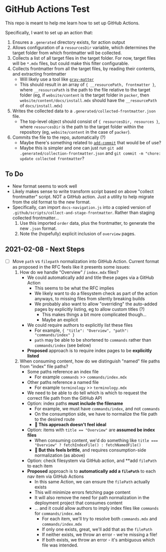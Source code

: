 # GitHub Actions Test

This repo is meant to help me learn how to set up GitHub Actions.

Specifically, I want to set up an action that:

1. Ensures a `.generated` directory exists, for action output
2. Allows configuration of a `resourcesDir` variable, which determines the target folder from which frontmatter will be collected.
3. Collects a list of all target files in the target folder. For now, target files will be `*.mdx` files, but could make this filter configurable.
4. Collects frontmatter from all the target files, by reading their contents, and extracting frontmatter
   - Will likely use a tool like [`gray-matter`](https://www.npmjs.com/package/gray-matter)
   - This should result in an array of `{ __resourcePath, frontmatter }`, where `__resourcePath` is the path to the file relative to the target folder (eg, if `website/content` is the target folder in `packer`, then `website/content/docs/install.mdx` should have the `__resourcePath` of `docs/install.mdx`)
5. Writes the collected data to a `.generated/collected-frontmatter.json` file.
   - The top-level object should consist of `{ resourcesDir, resources }`, where `resourcesDir` is the path to the target folder within the repository (eg, `website/content` in the case of `packer`).
6. Commits the file to the repo, automatically (?)
   - Maybe there's something related to [`add-commit`](https://github.com/marketplace/actions/add-commit) that would be of use?
   - Maybe this is simpler and one can just run `git add .generated/collection-frontmatter.json` and `git commit -m "chore: update collected frontmatter`?

## To Do

- New format seems to work well
- Likely makes sense to write transform script based on above "collect frontmatter" script. NOT a GitHub action. Just a utility to help migrate from the old format to the new format.
- Specifically, can import `docs-navigation.js` into a copied version of `.github/scripts/collect-and-stage-frontmatter`. Rather than staging collected frontmatter...
  1. Use this imported `order` data, plus the frontmatter, to generate the new `.json` format.
  2. Note the (hopefully) explicit inclusion of `overview` pages.

## 2021-02-08 - Next Steps

- [ ] Move `path` vs `filepath` normalization into GitHub Action. Current format as proposed in the RFC feels like it presents some issues:
  1. How do we handle "Overview" / `index.mdx` files?
     - We could automatically add and title these pages via a GitHub Action
       - This seems to be what the RFC implies
       - We likely want to do a filesystem check as part of the action anyways, to missing files from silently breaking builds
       - We probably also want to allow "overriding" the auto-added pages by explicitly listing, eg to allow custom titles (?)
         - This makes things a bit more complicated though...
         - Maybe an explicit
     - We could require authors to explicitly list these files
       - For example, `{ "title": "Overview", "path": "commands/index" }`
       - `path` may be able to be shortened to `commands` rather than `commands/index` (see below)
     - **Proposed** approach is to require index pages to be **explicitly listed**
  2. When consuming content, how do we distinguish "named" file paths from "index" file paths?
     - Some paths reference an index file
       - For example `commands` >> `commands/index.mdx`
     - Other paths reference a named file
       - For example `terminology` >> `terminology.mdx`
     - We need to be able to do tell which is which to request the correct file path from the GitHub API
     - Option: index paths **must include the filename**
       - For example, we must have `commands/index`, and not `commands`
       - On the consumption side, we have to normalize the file path to the desired route
       - **🚨 This approach doesn't feel ideal**
     - Option: items with `title == "Overview"` are **assumed be index files**
       - When consuming content, we'd do something like `title === "Overview" ? fetchIndexFile() : fetchNamedFile()`
       - **🚨 But this feels brittle**, and requires consumption-side normalization (as above)
     - Option: check filesystem via GitHub action, and \*\*add `filePath` to each item
     - **Proposed** approach is to **automatically add a `filePath`** to each nav item via GitHub Actions
       - In this same Action, we can ensure the `filePath` actually exists
       - This will minimize errors fetching page content
       - It will also remove the need for path normalization in the deployment project that consumes content
       - ... and it could allow authors to imply index files like `commands` for `commands/index.mdx`
         - For each item, we'll try to resolve both `commands.mdx` and `commands/index.mdx`
         - If only one exists, great, we'll add that as the `filePath`
         - If neither exists, we throw an error - we're missing a file!
         - If both exists, we throw an error - it's ambiguous which file was intended.
